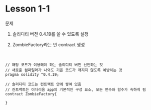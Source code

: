 # Lesson 1-1

문제

1.  솔리디티 버전 0.4.19를 쓸 수 있도록 설정

2.  ZombieFactory라는 빈 contract 생성

   <br>

```solidity
// 해당 코드가 이용해야 하는 솔리디티 버전 선언하는 것
// 새로운 컴파일러가 나와도 기존 코드가 깨지지 않도록 예방하는 것
pragma solidity ^0.4.19;

// 솔리디티 코드는 컨트랙트 안에 쌓여 있음
// 컨트랙트는 이더리움 app의 기본적인 구성 요소, 모든 변수와 함수가 속하게 됨
contract ZombieFactory{

}

```

